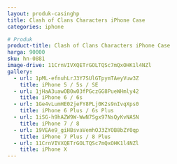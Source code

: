 ```yaml
---
layout: produk-casinghp
title: Clash of Clans Characters iPhone Case
categories: iphone

# Produk
product-title: Clash of Clans Characters iPhone Case
harga: 90000
sku: hn-0881
image-drive: 11CrnVIVXQETrGOLTQSc7mQxOHK1l4NZl
gallery:
  - url: 1pML-efnuhLrJ3Y7SUlGTpymTAeyVuw3Z
    title: iPhone 5 / 5s / SE
  - url: 1jHaA3uawOB0w03fPGczGG8PueWHmly42
    title: iPhone 6 / 6s
  - url: 1Ge4vLumHE02jeFY8PLj0K2s9nIvqXps0
    title: iPhone 6 Plus / 6s Plus
  - url: 1iSG-h9hAZW9W-WwN7Sgx97NsQyKvNASN
    title: iPhone 7 / 8
  - url: 19VEAe9_giHBsvaVemhOJ3ZYOB8bZY0qp
    title: iPhone 7 Plus / 8 Plus
  - url: 11CrnVIVXQETrGOLTQSc7mQxOHK1l4NZl
    title: iPhone X
---
```

